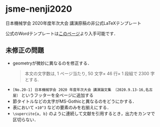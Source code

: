 # jsme-nenji2020

日本機械学会 2020年度年次大会 講演原稿の非公式LaTeXテンプレート

公式のWordテンプレートは[このページ](https://jsmempd.com/conference/jsme_annual/2020/manuscript/)より入手可能です．

## 未修正の問題

- geometryが微妙に異なるのを修正する．
  > 本文の文字数は, 1 ページ当たり, 50 文字× 46 行× 1 段組で 2300 字とする.
- `[No.20-1] 日本機械学会 2020 年度年次大会 講演論文集 〔2020.9.13-16,名古屋〕` というフッターを全ページに追加する
- 節タイトルなどの太字がMS-Gothicと異なるのをどうにかする．
- 表において `×10^3` などの要素のみを右揃えにする．
- `\supercite{a, b}` のように連続して文献を引用するとき，出力をカンマで区切らない．

